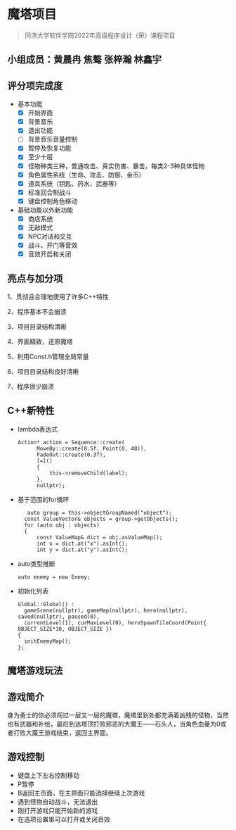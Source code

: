 # 魔塔项目
>同济大学软件学院2022年高级程序设计（荣）课程项目
## 小组成员：黄晨冉 焦骜 张梓瀚 林鑫宇

## 评分项完成度
- 基本功能
  - [x] 开始界面
  - [x] 背景音乐
  - [x] 退出功能
  - [ ] 背景音乐音量控制
  - [x] 暂停及恢复功能
  - [x] 至少十层
  - [x] 怪物种类三种，普通攻击、真实伤害、暴击，每类2-3种具体怪物
  - [x] 角色属性系统（生命、攻击、防御、金币）
  - [x] 道具系统（钥匙、药水、武器等）
  - [x] 标准回合制战斗
  - [x] 键盘控制角色移动
- 基础功能以外新功能
  - [x] 商店系统
  - [x] 无敌模式
  - [x] NPC对话和交互
  - [x] 战斗、开门等音效
  - [x] 音效开启和关闭

## 亮点与加分项
1、贯彻且合理地使⽤了许多C++特性

2、程序基本不会崩溃

3、项⽬⽬录结构清晰

4、界⾯精致，还原魔塔

5、利用Const.h管理全局常量

6、项目目录结构良好清晰

7、程序很少崩溃

## C++新特性
* lambda表达式
  ```
  Action* action = Sequence::create(
		MoveBy::create(0.5f, Point(0, 48)),
		FadeOut::create(0.3f),
		[=]()
		{
			this->removeChild(label);
		},
		nullptr);
   ```
* 基于范围的for循环
  ```
     auto group = this->objectGroupNamed("object");
    const ValueVector& objects = group->getObjects();
    for (auto obj : objects)
    {
        const ValueMap& dict = obj.asValueMap();
        int x = dict.at("x").asInt();
        int y = dict.at("y").asInt();
  ```
* auto类型推断
  ```
  auto enemy = new Enemy;
  ```
* 初始化列表
  ```
  Global::Global() :
    gameScene(nullptr), gameMap(nullptr), hero(nullptr), saved(nullptr), paused(0),
    currentLevel(1), curMaxLevel(0), heroSpawnTileCoord(Point{ OBJECT_SIZE*10, OBJECT_SIZE })
  {
    initEnemyMap();
  };
  ```
## 魔塔游戏玩法

## 游戏简介
身为勇士的你必须闯过一层又一层的魔塔，魔塔里到处都充满着凶残的怪物，当然也有武器和补给，最后到达塔顶打败邪恶的大魔王——石头人，当角色血量为0或者打败大魔王游戏结束，返回主界面。

## 游戏控制
  -  键盘上下左右控制移动
  -  P暂停
  -  B返回主页面，在主界面只能选择继续上次游戏
  -  遇到怪物自动战斗，无法退出
  -  刚打开游戏只能开始新的游戏
  -  在选项设置里可以打开或关闭音效
